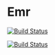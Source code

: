 # Emr


[![Build Status](https://travis-ci.org/barriosuna/emr.svg)](https://travis-ci.org/barriosuna/emr)


[![Build Status](https://travis-ci.org/barriosuna/emr.svg)](https://travis-ci.org/barriosuna/emr)
